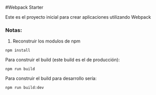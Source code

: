 #Webpack Starter

Este es el proyecto inicial para crear aplicaciones utilizando Webpack

### Notas:
1. Reconstruir los modulos de npm
````
npm install
````

Para construir el build (este build es el de producción):
```
npm run build
```

Para construir el build para desarrollo sería:
```
npm run build:dev
```